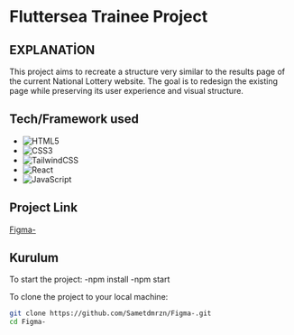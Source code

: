 # Fluttersea Trainee Project

## EXPLANATİON
This project aims to recreate a structure very similar to the results page of the current National Lottery website.
The goal is to redesign the existing page while preserving its user experience and visual structure.

## Tech/Framework used
- ![HTML5](https://img.shields.io/badge/HTML5-E34F26?logo=html5&logoColor=white)
- ![CSS3](https://img.shields.io/badge/CSS3-1572B6?logo=css3&logoColor=white)
- ![TailwindCSS](https://img.shields.io/badge/Tailwind%20CSS-38B2AC?logo=tailwind-css&logoColor=white)
- ![React](https://img.shields.io/badge/React-61DAFB?logo=react&logoColor=black)
- ![JavaScript](https://img.shields.io/badge/JavaScript-F7DF1E?logo=javascript&logoColor=black)


## Project Link
[Figma-](https://github.com/Sametdmrzn/Figma-)


## Kurulum

To start the project:
-npm install
-npm start

To clone the project to your local machine:

```bash
git clone https://github.com/Sametdmrzn/Figma-.git
cd Figma-


